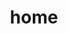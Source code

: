 ---
layout: about
title: home
permalink: /
subtitle: 

profile:
  align: right
  image: prof_pic.jpg
  image_circular: false # crops the image to make it circular
  address: > 
    <div class="caption">AI-generated photo of author, created from list of accomplishments</div>

news: true  # includes a list of news items
selected_papers: false # includes a list of papers marked as "selected={true}"
social: true  # includes social icons at the bottom of the page
---